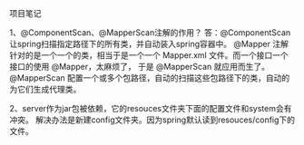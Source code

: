 项目笔记

1、@ComponentScan、@MapperScan注解的作用？
答：@ComponentScan 让spring扫描指定路径下的所有类，并自动装入spring容器中。
   @Mapper 注解针对的是一个一个的类，相当于是一个一个 Mapper.xml 文件。而一个接口一个接口的使用 @Mapper，太麻烦了，
   于是 @MapperScan 就应用而生了。@MapperScan 配置一个或多个包路径，自动的扫描这些包路径下的类，自动的为它们生成代理类。

2、server作为jar包被依赖，它的resouces文件夹下面的配置文件和system会有冲突。
    解决办法是新建config文件夹。因为spring默认读到resouces/config下的文件。

